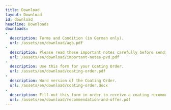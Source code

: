 ```yaml
---
title: Download
layout: Download
id: download
headline: Downloads
downloads:
-
  description: Terms and Condition (in German only).
  url: /assets/en/download/agb.pdf
-
  description: Please read these important notes carefully before sending us your first order.
  url: /assets/en/download/important-notes-pvd.pdf
-
  description: Use this form for your Coating Order.
  url: /assets/en/download/coating-order.pdf
-
  description: Word version of the Coating Order.
  url: /assets/en/download/coating-order.docx
-
  description: Fill out this form in order to receive a coating recommendation and price offer.
  url: /assets/en/download/recommendation-and-offer.pdf
---
```

